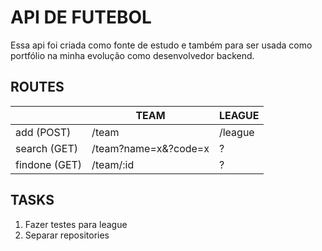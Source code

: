 # API DE FUTEBOL

Essa api foi criada como fonte de estudo e também para ser usada como portfólio na minha evolução como desenvolvedor backend.

## ROUTES

|  | TEAM | LEAGUE |
| --- | --- | --- |
| add (POST) | /team | /league |
| search (GET) | /team?name=x&?code=x | ? |
| findone (GET) | /team/:id | ? |

## TASKS

1. Fazer testes para league
2. Separar repositories


